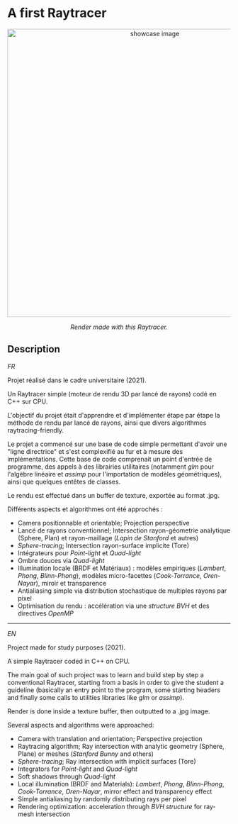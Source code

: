 # A first Raytracer

<p align=center>
  <img src="https://github.com/JinFrx/first-raytracer/blob/main/3d_engine_ray_tracing.jpg" alt="showcase image" style="width: 650px; max-width: 100%; height: auto" title="Click to enlarge picture" />
</p>

<p align=center><i>Render made with this Raytracer.</i></p>

## Description

*FR*

Projet réalisé dans le cadre universitaire (2021).

Un Raytracer simple (moteur de rendu 3D par lancé de rayons) codé en C++ sur CPU.

L'objectif du projet était d'apprendre et d'implémenter étape par étape la méthode de rendu par lancé de rayons, ainsi que divers algorithmes raytracing-friendly.

Le projet a commencé sur une base de code simple permettant d'avoir une "ligne directrice" et s'est complexifié au fur et à mesure des implémentations.
Cette base de code comprenait un point d'entrée de programme, des appels à des librairies utilitaires (notamment *glm* pour l'algèbre linéaire et *assimp* pour l'importation de modèles géométriques), ainsi que quelques entêtes de classes.

Le rendu est effectué dans un buffer de texture, exportée au format .jpg. 

Différents aspects et algorithmes ont été approchés :

- Camera positionnable et orientable; Projection perspective
- Lancé de rayons conventionnel; Intersection rayon-géometrie analytique (Sphere, Plan) et rayon-maillage (*Lapin de Stanford* et autres)
- *Sphere-tracing*; Intersection rayon-surface implicite (Tore)
- Intégrateurs pour *Point-light* et *Quad-light*
- Ombre douces via *Quad-light*
- Illumination locale (BRDF et Matériaux) : modèles empiriques (*Lambert*, *Phong*, *Blinn-Phong*), modèles micro-facettes (*Cook-Torrance*, *Oren-Nayar*), miroir et transparence
- Antialiasing simple via distribution stochastique de multiples rayons par pixel
- Optimisation du rendu : accélération via une *structure BVH* et des directives *OpenMP*

---

*EN*

Project made for study purposes (2021).

A simple Raytracer coded in C++ on CPU.

The main goal of such project was to learn and build step by step a conventional Raytracer, starting from a basis in order to give the student a guideline (basically an entry point to the program, some starting headers and finally some calls to utilities libraries like *glm* or *assimp*).

Render is done inside a texture buffer, then outputted to a .jpg image.

Several aspects and algorithms were approached:

- Camera with translation and orientation; Perspective projection
- Raytracing algorithm; Ray intersection with analytic geometry (Sphere, Plane) or meshes (*Stanford Bunny* and others)
- *Sphere-tracing*; Ray intersection with implicit surfaces (Tore)
- Integrators for *Point-light* and *Quad-light*
- Soft shadows through *Quad-light*
- Local illumination (BRDF and Materials): *Lambert*, *Phong*, *Blinn-Phong*, *Cook-Torrance*, *Oren-Nayar*, mirror effect and transparency effect
- Simple antialiasing by randomly distributing rays per pixel
- Rendering optimization: acceleration through *BVH structure* for ray-mesh intersection

<!-- OLD DESCRIPTION
## Final project scene

Several things to emphasize in this scene:

- Multiple light sources, including one that isn't out of frame
- Soft cast shadows: use of quad-lights
- The Stanford bunny, the bust and two spheres are meshes
- One sphere is described analytically, like planes around objects
- The torus is an implicit surface
- Multiple visible materials of different models: Blinn-Phong, Oren-Nayar and Cook-Torrance
- Reflection and refraction: perfect mirror plane to the left of the bunny, perfect mirror torus and transparent sphere on top of the bust
- Antialiasing: 32 randoms rays per pixel
-->
